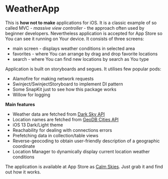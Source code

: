 # WeatherApp
This is **how not to make** applications for iOS. It is a classic example of so called MVC - *massive view controller* - the approach often used by beginner developers. Nevertheless application is accepted for App Store so You can see it running on Your device.
It consists of three screens:
 - main screen - displays weather conditions in selected area
 - favorites - where You can arrange by drag and drop favorite locations
 - search - where You can find new locations by search as You type

Application is built on storyboards and segues. It utilises few popular pods:
 - Alamofire for making network requests
 - Swinject/SwinjectStoryboard to implement DI pattern
 - Some SnapKit just to see how this package works
 - Willow for logging

**Main features**
 - Weather data are fetched from [Dark Sky API](https://darksky.net/dev)
- Location names are fetched from [GeoDB Cities API](http://geodb-cities-api.wirefreethought.com/)
- iOS 13 Dark/Light theme
- Reachability for dealing with connections errors
- Prefetching data in collection/table views
- Reverse-geocoding to obtain user-friendly description of a geographic coordinate
- Location Manager to dynamically display current location weather conditions

The application is available at App Store as [Calm Skies](https://apps.apple.com/pl/app/calm-skies/id1493782876). Just grab it and find out how it works. 
